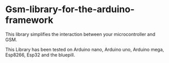 # Gsm-library-for-the-arduino-framework
This library simplifies the interaction between your microcontroller and GSM. 

This Library has been tested on Arduino nano, Arduino uno, Arduino mega, Esp8266, Esp32 and the bluepill.
